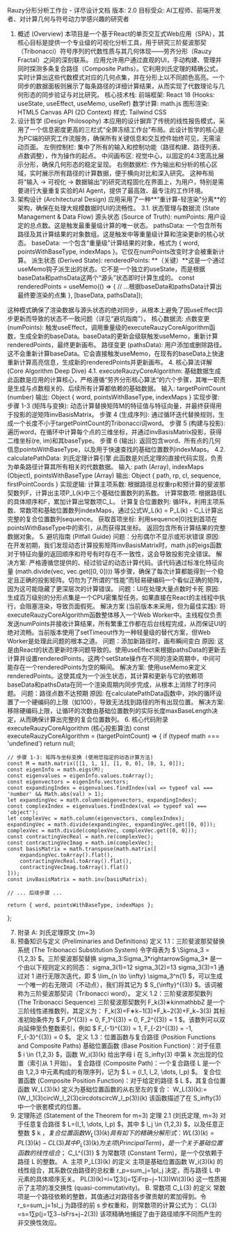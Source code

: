 Rauzy分形分析工作台 - 详尽设计文档
版本: 2.0
目标受众: AI工程师、前端开发者、对计算几何与符号动力学感兴趣的研究者
1. 概述 (Overview)
本项目是一个基于React的单页交互式Web应用（SPA），其核心目标是提供一个专业级的可视化分析工具，用于研究三阶斐波那契（Tribonacci）符号序列的代数性质与其几何体现——劳齐分形（Rauzy Fractal）之间的深刻联系。
应用允许用户通过直观的UI，手动构建、管理并同时探测多条复合路径（Composite Paths）。它利用刘氏定理的精确公式，实时计算出这些代数模式对应的几何点集，并在分形上以不同颜色高亮。一个同步的数据面板则展示了每条路径的详细计算结果，从而实现了代数理论与几何形态的同步验证与对比研究。
核心技术栈:
前端框架: React 18 (Hooks: useState, useEffect, useMemo, useRef)
数学计算: math.js
图形渲染: HTML5 Canvas API (2D Context)
样式: Tailwind CSS
2. 设计哲学 (Design Philosophy)
本应用的设计摒弃了传统的线性报告模式，采用了一个信息密度更高的三栏式“全屏冻结工作台”布局。此设计哲学的核心是为PC端的研究工作流服务，确保所有关键信息和交互控件始终可见，无需滚动页面。
左侧控制栏: 集中了所有的输入和控制功能（路径构建、路径列表、点数调整），作为操作的起点。
中间画布区: 视觉中心，以固定的4:3宽高比展示分形，确保几何形态的稳定呈现。
右侧数据栏: 作为输出和分析的核心区域，实时展示所有路径的计算数据，便于横向对比和深入研究。
这种布局将“输入 -> 可视化 -> 数据输出”的研究流程固化在界面上，为用户，特别是需要进行大量重复实验的AI Agent，提供了最高效、最专注的工作环境。
3. 架构设计 (Architectural Design)
应用采用了一种**“重计算-轻渲染”分离**的架构，确保在处理大规模数据时UI的流畅性。
3.1. 状态管理与数据流 (State Management & Data Flow)
源头状态 (Source of Truth):
numPoints: 用户设定的总点数。这是触发最重量级计算的唯一状态。
pathsData: 一个包含所有路径及其计算结果的对象数组。这是触发中等重量级计算和渲染更新的核心状态。
baseData: 一个包含“重量级”计算结果的对象，格式为 { word, pointsWithBaseType, indexMaps }。它仅在numPoints改变时才会被重新计算。
派生状态 (Derived State):
renderedPoints: **（关键）**这是一个通过useMemo钩子派生出的状态。它不是一个独立的useState，而是根据baseData和pathsData这两个“源头”状态即时计算生成的。
const renderedPoints = useMemo(() => {
    // ...根据baseData和pathsData计算出最终要渲染的点集
}, [baseData, pathsData]);

这种模式确保了渲染数据与源头状态的绝对同步，从根本上避免了因useEffect异步更新而导致的状态不一致问题（详见“避坑指南”）。
核心数据流:
点数变更 (numPoints): 触发useEffect，调用重量级的executeRauzyCoreAlgorithm函数，生成全新的baseData。baseData的更新会级联触发useMemo，重新计算renderedPoints，最终更新画布。
路径变更 (pathsData): 用户添加或删除路径。这不会重新计算baseData。它会直接触发useMemo，在现有的baseData上快速重新计算高亮信息，生成新的renderedPoints并更新画布。
4. 核心算法详解 (Core Algorithm Deep Dive)
4.1. executeRauzyCoreAlgorithm: 基础数据生成
此函数是应用的计算核心，严格遵循“劳齐分形核心算法”的六个步骤，其唯一职责是生成与点数相关的、后续所有计算都依赖的基础数据。
输入: targetPointCount (number)
输出: Object { word, pointsWithBaseType, indexMaps }
实现步骤:
步骤 1-3 (矩阵与变换): 动态计算替换矩阵M的特征值与特征向量，并最终获得用于投影的逆矩阵invBasisMatrix。
步骤 4 (生成序列): 通过循环迭代替换规则，生成一个长度不小于targetPointCount的Tribonacci词word。
步骤 5 (构建与投影): 遍历word，在循环中计算每个点的三维坐标，并通过invBasisMatrix投影，获得二维坐标(re, im)和其baseType。
步骤 6 (输出): 返回包含word、所有点的几何信息pointsWithBaseType，以及用于快速查找的基础位置数列indexMaps。
4.2. calculatePathData: 刘氏定理计算引擎
此函数是刘氏定理的直接代码实现，负责为单条路径计算其所有相关的代数数据。
输入: path (Array), indexMaps (Object), pointsWithBaseType (Array)
输出: Object { path, rp, cl, sequence, firstPointCoords }
实现逻辑:
计算主项系数: 根据路径总权重rp和预计算的斐波那契数列F，计算出主项P_L(k)中三个基础位置数列的系数。
计算常数项: 根据路径L的具体顺序和F，累加计算出常数项C_L。
计算复合位置数列: 循环k，利用主项系数、常数项和基础位置数列indexMaps，通过公式W_L(k) = P_L(k) - C_L计算出完整的复合位置数列sequence。
获取首项坐标: 利用sequence[0]找到首项在pointsWithBaseType中的索引，从而获得其坐标。
返回包含所有计算结果的完整数据对象。
5. 避坑指南 (Pitfall Guide)
问题：分形偶尔不显示或形状错误
原因: 在开发初期，我们发现动态计算投影矩阵invBasisMatrix时，math.js的eigs函数对于特征向量的返回顺序和符号有时存在不一致性，这会导致投影完全错误。
解决方案: 严格遵循您提供的、经过验证的动态计算代码。该代码通过标准化特征向量 (math.divide(vec, vec.get([0, 0]))) 等步骤，确保了每次计算都能得到一个稳定且正确的投影矩阵。切勿为了所谓的“性能”而轻易硬编码一个看似正确的矩阵，因为这可能隐藏了更深层次的计算错误。
问题：UI在处理大量点数时卡死
原因: 生成百万级别的分形点集是一个CPU密集型任务。如果直接在React的主线程中执行，会阻塞渲染，导致页面假死。
解决方案 (当前版本未采用，但为最佳实践): 将executeRauzyCoreAlgorithm函数整体移入一个Web Worker中。主线程仅负责发送numPoints并接收计算结果，所有繁重工作都在后台线程完成，从而保证UI的绝对流畅。当前版本使用了setTimeout作为一种轻量级的替代方案，但Web Worker是处理此问题的根本之道。
问题：添加新路径时，画布瞬间变白
原因: 这是由React的状态更新时序问题导致的。使用useEffect来根据pathsData的更新去计算并设置renderedPoints，这两个setState操作在不同的渲染周期中，中间可能存在一个renderedPoints为空的瞬间。
解决方案: 使用useMemo来定义renderedPoints。这使其成为一个派生状态，其计算和更新与它的依赖项baseData和pathsData在同一个渲染周期内同步完成，从根本上消除了时序问题。
问题：路径点数不达预期
原因: 在calculatePathData函数中，对k的循环设置了一个硬编码的上限（如100），导致无法找到路径的所有出现位置。
解决方案: 移除硬编码上限，让循环的次数由基础位置数列的实际长度maxBaseLength决定，从而确保计算出完整的复合位置数列。
6. 核心代码附录
executeRauzyCoreAlgorithm (核心投影算法)
const executeRauzyCoreAlgorithm = (targetPointCount) => {
    if (typeof math === 'undefined') return null;
    
    // 步骤 1-3: 矩阵与坐标变换 (使用您指定的动态计算方法)
    const M = math.matrix([[1, 1, 1], [1, 0, 0], [0, 1, 0]]);
    const eigenInfo = math.eigs(M);
    const eigenvalues = eigenInfo.values.toArray();
    const eigenvectors = eigenInfo.vectors;
    const expandingIndex = eigenvalues.findIndex(val => typeof val === 'number' && Math.abs(val) > 1);
    let expandingVec = math.column(eigenvectors, expandingIndex);
    const complexIndex = eigenvalues.findIndex(val => typeof val === 'object');
    let complexVec = math.column(eigenvectors, complexIndex);
    expandingVec = math.divide(expandingVec, expandingVec.get([0, 0]));
    complexVec = math.divide(complexVec, complexVec.get([0, 0]));
    const contractingVecReal = math.re(complexVec);
    const contractingVecImag = math.im(complexVec);
    const basisMatrix = math.transpose(math.matrix([
        expandingVec.toArray().flat(),
        contractingVecReal.toArray().flat(),
        contractingVecImag.toArray().flat()
    ]));
    const invBasisMatrix = math.inv(basisMatrix);

    // ... 后续步骤 ...
    
    return { word, pointsWithBaseType, indexMaps };
};


7. 附录 A: 刘氏定理原文 (m=3)
1. 预备知识与定义 (Preliminaries and Definitions)
定义 1.1：三阶斐波那契替换系统 (The Tribonacci Substitution System)
令字母表为 $ \Sigma_3 = {1,2,3} $。三阶斐波那契替换 sigma_3:Sigma_3\*rightarrowSigma_3\* 是一个由以下规则定义的同态：
sigma_3(1)=12
sigma_3(2)=13
sigma_3(3)=1
通过对 1 进行无限次迭代，即 $ \lim_{n \to \infty} \sigma_3^n(1) $，可以生成一个唯一的右无限词（不动点），我们将其记为 $ S_{\infty}^{(3)} $。该词被称为三阶斐波那契词（Tribonacci word）。
定义 1.2：三阶斐波那契数列 (The Tribonacci Sequence)
三阶斐波那契数列 F_k(3)∗kinmathbbZ 是一个三阶线性递推数列，其定义为：
F_k(3)=F∗k−1(3)+F_k−2(3)+F_k−3(3)
其标准初始条件为 $ F_0^{(3)} = 0, F_1^{(3)} = 0, F_2^{(3)} = 1 $。该数列可以双向延伸至负整数索引，例如 $ F_{-1}^{(3)} = 1, F_{-2}^{(3)} = -1, F_{-3}^{(3)} = 0 $。
定义 1.3：位置函数与复合路径 (Position Functions and Composite Paths)
基础位置函数 (Base Position Function)：对于任意 $ i \in {1,2,3} $，函数 W_i(3)(k) 给出字母 i 在 S_infty(3) 中第 k 次出现的位置（索引从 1 开始）。
复合路径 (Composite Path)：一个复合路径 L 是一个由 1,2,3 中元素构成的有限序列，记为 $ L = (l_1, l_2, \dots, l_p) $。
复合位置函数 (Composite Position Function)：对于给定的路径 $ L $，其复合位置函数 W_L(3)(k) 定义为基础位置函数的从右至左的复合：
W_L(3)(k):=(W_l_1(3)circW_l_2(3)circdotscircW_l_p(3))(k)
该函数描述了在 S_infty(3) 中一个嵌套模式的位置。
2. 定理陈述 (Statement of the Theorem for m=3)
定理 2.1 (刘氏定理, m=3)
对于任意复合路径 $ L=(l_1, \dots, l_p) $，其中 $ l_j \in {1,2,3} $，以及任意正整数 $ k $，复合位置函数 W_L(3)(k) 具有如下的精确分解形式：
WL(3)​(k)=PL(3)​(k)−CL(3)​
其中 P_L(3)(k) 为主项 (Principal Term)，是一个关于基础位置函数的线性组合；$ C_L^{(3)} $ 为常数项 (Constant Term)，是一个仅依赖于路径 L 的整数。
A. 主项 P_L(3)(k) 的定义
主项是基础位置函数 W_i(3)(k) 的线性组合，其系数仅由路径的总权重 r_p=sum_j=1pl_j 决定，而与路径 L 中元素的具体顺序无关。
PL(3)​(k)=i=1∑3​(j=1∑i​Frp​−j−1(3)​)Wi(3)​(k)
这一性质揭示了主项的准交换性 (quasi-commutativity)。
B. 常数项 C_L(3) 的定义
常数项是一个路径依赖的整数，其值通过对路径各步骤贡献的累加得到。令 r_s=sum_j=1sl_j 为路径的前 s 步权重和，则常数项的计算公式为：
CL(3)​=s=1∑p​(j=1∑3−ls​​Frs​+j−2(3)​)
该项精确地捕捉了由于路径顺序不同而产生的非交换性效应。
